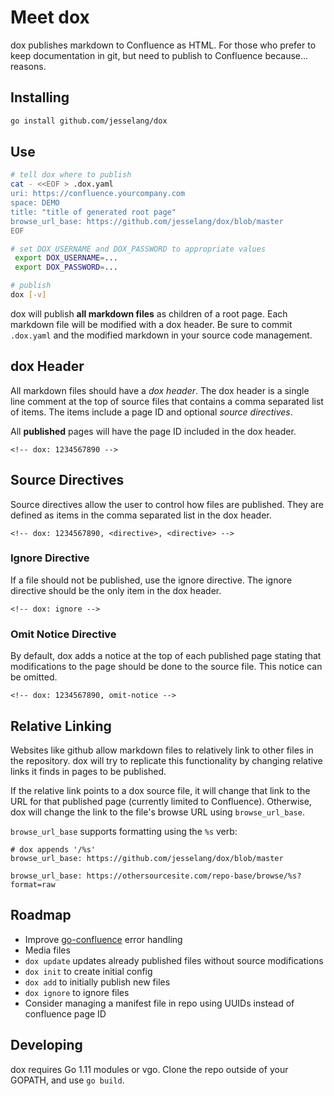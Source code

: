 <!-- dox: 1639121104 -->
# Meet dox

dox publishes markdown to Confluence as HTML. For those who prefer to keep
documentation in git, but need to publish to Confluence because... reasons.

## Installing

```sh
go install github.com/jesselang/dox
```

## Use

```sh
# tell dox where to publish
cat - <<EOF > .dox.yaml
uri: https://confluence.yourcompany.com
space: DEMO
title: "title of generated root page"
browse_url_base: https://github.com/jesselang/dox/blob/master
EOF

# set DOX_USERNAME and DOX_PASSWORD to appropriate values
 export DOX_USERNAME=...
 export DOX_PASSWORD=...

# publish
dox [-v]
```

dox will publish **all markdown files** as children of a root page. Each
markdown file will be modified with a dox header. Be sure to commit `.dox.yaml`
and the modified markdown in your source code management.

## dox Header

All markdown files should have a *dox header*. The dox header is a single line
comment at the top of source files that contains a comma separated list of
items. The items include a page ID and optional *source directives*.

All **published** pages will have the page ID included in the dox header.

```
<!-- dox: 1234567890 -->
```

## Source Directives

Source directives allow the user to control how files are published. They are
defined as items in the comma separated list in the dox header.

```
<!-- dox: 1234567890, <directive>, <directive> -->
```

### Ignore Directive

If a file should not be published, use the ignore directive. The ignore
directive should be the only item in the dox header.

```
<!-- dox: ignore -->
```

### Omit Notice Directive

By default, dox adds a notice at the top of each published page stating that
modifications to the page should be done to the source file. This notice can be
omitted.

```
<!-- dox: 1234567890, omit-notice -->
```

## Relative Linking

Websites like github allow markdown files to relatively link to other files in
the repository. dox will try to replicate this functionality by changing
relative links it finds in pages to be published.

If the relative link points to a dox source file, it will change that link to
the URL for that published page (currently limited to Confluence). Otherwise,
dox will change the link to the file's browse URL using `browse_url_base`.

`browse_url_base` supports formatting using the `%s` verb:

```
# dox appends '/%s'
browse_url_base: https://github.com/jesselang/dox/blob/master

browse_url_base: https://othersourcesite.com/repo-base/browse/%s?format=raw
```

<!-- ## Not supported -->

## Roadmap

- Improve [go-confluence][go-confluence] error handling
- Media files
- `dox update` updates already published files without source modifications
- `dox init` to create initial config
- `dox add` to initially publish new files
- `dox ignore` to ignore files
- Consider managing a manifest file in repo using UUIDs instead of
confluence page ID

## Developing

dox requires Go 1.11 modules or vgo. Clone the repo outside of your GOPATH,
and use `go build`.


[go-confluence]: https://github.com/jesselang/go-confluence
